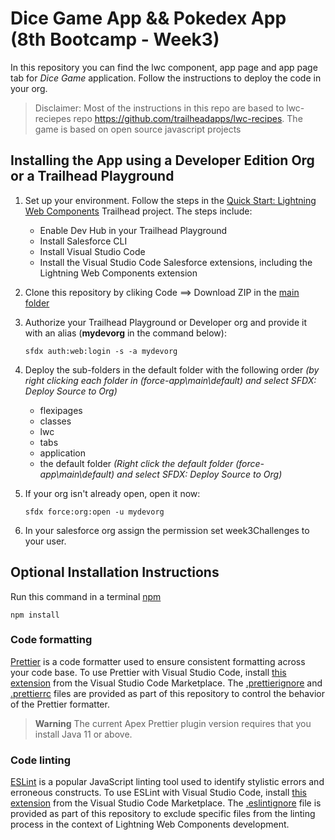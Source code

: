 # Dice Game App && Pokedex App (8th Bootcamp - Week3)

In this repository you can find the lwc component, app page and app page tab for *Dice Game* application. Follow the instructions to deploy the code in your org.

>Disclaimer: Most of the instructions in this repo are based to lwc-reciepes repo https://github.com/trailheadapps/lwc-recipes. The game is based on open source javascript projects 

## Installing the App using a Developer Edition Org or a Trailhead Playground

1. Set up your environment. Follow the steps in the [Quick Start: Lightning Web Components](https://trailhead.salesforce.com/content/learn/projects/quick-start-lightning-web-components/) Trailhead project. The steps include:

   - Enable Dev Hub in your Trailhead Playground
   - Install Salesforce CLI
   - Install Visual Studio Code
   - Install the Visual Studio Code Salesforce extensions, including the Lightning Web Components extension

1. Clone this repository by cliking Code ==> Download ZIP in the [main folder](https://github.com/mmousiou/8th-Bootcamp---Week-3-challenges)

1. Authorize your Trailhead Playground or Developer org and provide it with an alias (**mydevorg** in the command below):

   ```
   sfdx auth:web:login -s -a mydevorg
   ```

1. Deploy the sub-folders in the default folder with the following order
   *(by right clicking each folder in (force-app\main\default) and select SFDX: Deploy Source to Org)*
   - flexipages
   - classes
   - lwc
   - tabs
   - application
   - the default folder *(Right click the default folder (force-app\main\default) and select SFDX: Deploy Source to Org)*

1. If your org isn't already open, open it now:

   ```
   sfdx force:org:open -u mydevorg
   ```

1. In your salesforce org assign the permission set week3Challenges to your user.


## Optional Installation Instructions

Run this command in a terminal [npm](https://docs.npmjs.com/)

```
npm install
```

### Code formatting

[Prettier](https://prettier.io/) is a code formatter used to ensure consistent formatting across your code base. To use Prettier with Visual Studio Code, install [this extension](https://marketplace.visualstudio.com/items?itemName=esbenp.prettier-vscode) from the Visual Studio Code Marketplace. The [.prettierignore](/.prettierignore) and [.prettierrc](/.prettierrc) files are provided as part of this repository to control the behavior of the Prettier formatter.

> **Warning**
> The current Apex Prettier plugin version requires that you install Java 11 or above.

### Code linting

[ESLint](https://eslint.org/) is a popular JavaScript linting tool used to identify stylistic errors and erroneous constructs. To use ESLint with Visual Studio Code, install [this extension](https://marketplace.visualstudio.com/items?itemName=salesforce.salesforcedx-vscode-lwc) from the Visual Studio Code Marketplace. The [.eslintignore](/.eslintignore) file is provided as part of this repository to exclude specific files from the linting process in the context of Lightning Web Components development.
